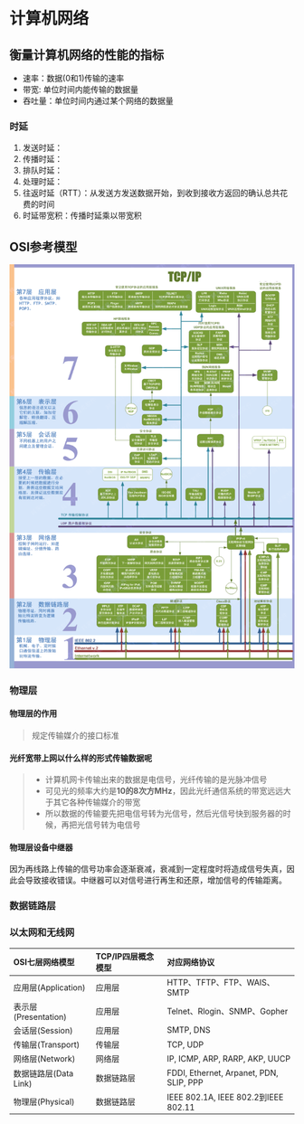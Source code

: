 # 计算机网络

## 衡量计算机网络的性能的指标

- 速率：数据(0和1)传输的速率
- 带宽: 单位时间内能传输的数据量
- 吞吐量：单位时间内通过某个网络的数据量

### 时延

1. 发送时延：
2. 传播时延：
3. 排队时延：
4. 处理时延：
5. 往返时延（RTT）：从发送方发送数据开始，到收到接收方返回的确认总共花费的时间
6. 时延带宽积：传播时延乘以带宽积

## OSI参考模型

![osi](lib/20190105161812494.gif)

### 物理层

#### 物理层的作用

> 规定传输媒介的接口标准

#### 光纤宽带上网以什么样的形式传输数据呢

> - 计算机网卡传输出来的数据是电信号，光纤传输的是光脉冲信号
> - 可见光的频率大约是**10的8次方MHz**，因此光纤通信系统的带宽远远大于其它各种传输媒介的带宽
> - 所以数据的传输要先把电信号转为光信号，然后光信号快到服务器的时候，再把光信号转为电信号

#### 物理层设备中继器

因为再线路上传输的信号功率会逐渐衰减，衰减到一定程度时将造成信号失真，因此会导致接收错误。中继器可以对信号进行再生和还原，增加信号的传输距离。

### 数据链路层

### 以太网和无线网

| OSI七层网络模型 | TCP/IP四层概念模型 | 对应网络协议 |
|:-|:-|:-|
| 应用层(Application) | 应用层 | HTTP、TFTP、FTP、WAIS、SMTP |
| 表示层(Presentation) | 应用层| Telnet、Rlogin、SNMP、Gopher |
| 会话层(Session) | 应用层 | SMTP, DNS |
| 传输层(Transport) | 传输层 | TCP, UDP |
| 网络层(Network) | 网络层 | IP, ICMP, ARP, RARP, AKP, UUCP |
| 数据链路层(Data Link) | 数据链路层 | FDDI, Ethernet, Arpanet, PDN, SLIP, PPP |
| 物理层(Physical) | 数据链路层 | IEEE 802.1A, IEEE 802.2到IEEE 802.11 |
